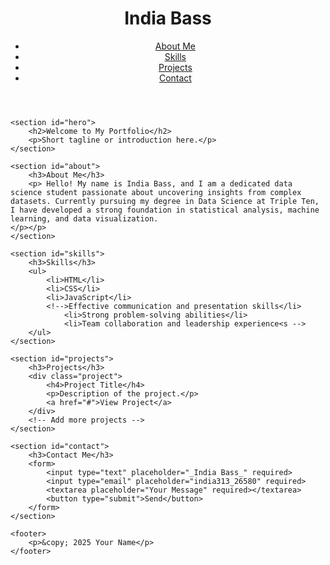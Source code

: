 <!DOCTYPE html>
<html lang="en">
<head>
    <meta charset="UTF-8">
    <meta name="viewport" content="width=device-width, initial-scale=1.0">
    <title>Your Portfolio</title>
    <link rel="stylesheet" href="styles.css"> <!-- Link to your CSS file -->
</head>
<body>
    <header>
        <h1>India Bass</h1>
        <nav>
            <ul>
                <li><a href="#aboutme">About Me</a></li>
                <li><a href="#skills">Skills</a></li>
                <li><a href="#projects">Projects</a></li>
                <li><a href="#contact">Contact</a></li>
            </ul>
        </nav>
    </header>
    
    <section id="hero">
        <h2>Welcome to My Portfolio</h2>
        <p>Short tagline or introduction here.</p>
    </section>
    
    <section id="about">
        <h3>About Me</h3>
        <p> Hello! My name is India Bass, and I am a dedicated data science student passionate about uncovering insights from complex datasets. Currently pursuing my degree in Data Science at Triple Ten, I have developed a strong foundation in statistical analysis, machine learning, and data visualization. 
    </p></p>
    </section>
    
    <section id="skills">
        <h3>Skills</h3>
        <ul>
            <li>HTML</li>
            <li>CSS</li>
            <li>JavaScript</li>
            <!-->Effective communication and presentation skills</li>
                <li>Strong problem-solving abilities</li>
                <li>Team collaboration and leadership experience<s -->
        </ul>
    </section>
    
    <section id="projects">
        <h3>Projects</h3>
        <div class="project">
            <h4>Project Title</h4>
            <p>Description of the project.</p>
            <a href="#">View Project</a>
        </div>
        <!-- Add more projects -->
    </section>
    
    <section id="contact">
        <h3>Contact Me</h3>
        <form>
            <input type="text" placeholder="_India Bass_" required>
            <input type="email" placeholder="india313_26580" required>
            <textarea placeholder="Your Message" required></textarea>
            <button type="submit">Send</button>
        </form>
    </section>
    
    <footer>
        <p>&copy; 2025 Your Name</p>
    </footer>
</body>
</html>
